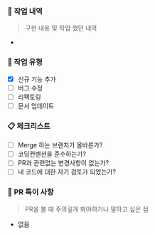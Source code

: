 ### 📙 작업 내역

> 구현 내용 및 작업 했던 내역

-

### 📘 작업 유형

- [x] 신규 기능 추가
- [ ] 버그 수정
- [ ] 리팩토링
- [ ] 문서 업데이트

### 📋 체크리스트

- [ ] Merge 하는 브랜치가 올바른가?
- [ ] 코딩컨벤션을 준수하는가?
- [ ] PR과 관련없는 변경사항이 없는가?
- [ ] 내 코드에 대한 자기 검토가 되었는가?

### 📝 PR 특이 사항

> PR을 볼 때 주의깊게 봐야하거나 말하고 싶은 점

- 없음
